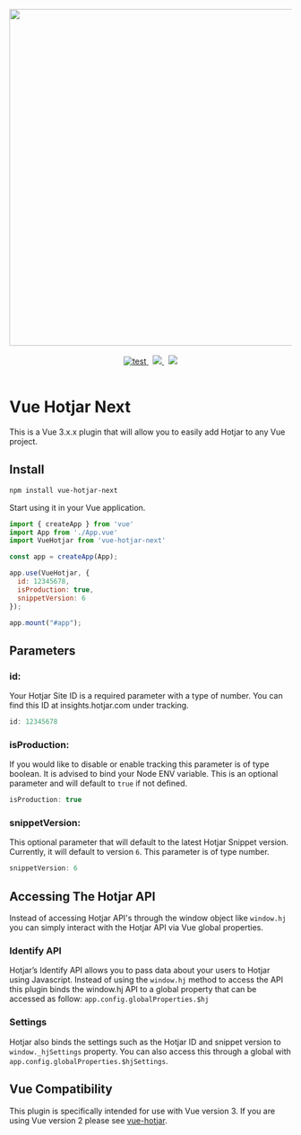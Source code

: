 <p align="center">
  <img width="600" src="https://i.imgur.com/oF0ay2u.png">
  <br>
  <br>
  <span>
    <span>
      <a href="https://github.com/henk-badenhorst/vue-hotjar-next/actions/workflows/ci.yml/badge.svg?branch=main">
        <img alt="test" src="https://github.com/henk-badenhorst/vue-hotjar-next/actions/workflows/ci.yml/badge.svg?branch=main">
      </a>
    </span>
    &nbsp;
    <span>
      <a href="https://codecov.io/gh/henk-badenhorst/vue-hotjar-next">
        <img src="https://codecov.io/gh/henk-badenhorst/vue-hotjar-next/branch/main/graph/badge.svg?token=7DMN7ERZS6"/>
      </a>
    </span>
    &nbsp;
    <span>
      <a href="https://v3.vuejs.org">
        <img src="https://badgen.net/badge/vue.js/3.x.x/41b883"/>
      </a>
    </span>
  </span>
  <br>
  <br>
</p>

# Vue Hotjar Next

This is a Vue 3.x.x plugin that will allow you to easily add Hotjar to any Vue project. 

## Install

```bash
npm install vue-hotjar-next
```

Start using it in your Vue application.

```js
import { createApp } from 'vue'
import App from './App.vue'
import VueHotjar from 'vue-hotjar-next'

const app = createApp(App);

app.use(VueHotjar, {
  id: 12345678,
  isProduction: true,
  snippetVersion: 6
});

app.mount("#app");
```

## Parameters

### id:

Your Hotjar Site ID is a required parameter with a type of number. You can find this ID at insights.hotjar.com under tracking.

```js 
id: 12345678
```

### isProduction:

If you would like to disable or enable tracking this parameter is of type boolean. It is advised to bind your Node ENV variable. This is an optional parameter and will default to `true` if not defined.

```js 
isProduction: true 
```

### snippetVersion:

This optional parameter that will default to the latest Hotjar Snippet version. Currently, it will default to version `6`. This parameter is of type number.

```js 
snippetVersion: 6 
```

## Accessing The Hotjar API

Instead of accessing Hotjar API's through the window object like `window.hj` you can simply interact with the Hotjar API via Vue global properties. 

### Identify API

Hotjar’s Identify API allows you to pass data about your users to Hotjar using Javascript. Instead of using the `window.hj` method to access the API this plugin binds the window.hj API to a global property that can be accessed as follow: `app.config.globalProperties.$hj`

### Settings

Hotjar also binds the settings such as the Hotjar ID and snippet version to `window._hjSettings` property. You can also access this through a global with `app.config.globalProperties.$hjSettings`.

## Vue Compatibility

This plugin is specifically intended for use with Vue version 3. If you are using Vue version 2 please see [vue-hotjar](https://www.npmjs.com/package/vue-hotjar).
